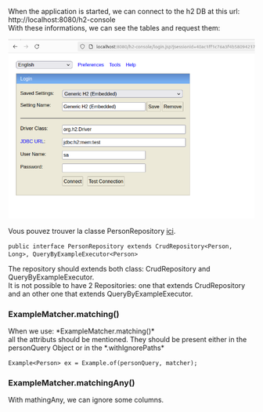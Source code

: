
When the application is started, we can connect to the h2 DB at this url: http://localhost:8080/h2-console <br>
With these informations, we can see the tables and request them:

![img.png](img.png)

Vous pouvez trouver la classe PersonRepository [ici](src/main/java/com/votreprojet/path/PersonRepository.java).

    public interface PersonRepository extends CrudRepository<Person, Long>, QueryByExampleExecutor<Person>

The repository should extends both class: CrudRepository and QueryByExampleExecutor.<br>
It is not possible to have 2 Repositories: one that extends CrudRepository and an other one that extends QueryByExampleExecutor.<br>

<h3>ExampleMatcher.matching()</h3>
When we use: *ExampleMatcher.matching()* <br>
all the attributs should be mentioned. They should be present either in the personQuery Object or in the *.withIgnorePaths*

    Example<Person> ex = Example.of(personQuery, matcher);

<h3>ExampleMatcher.matchingAny()</h3>
With mathingAny, we can ignore some columns.

